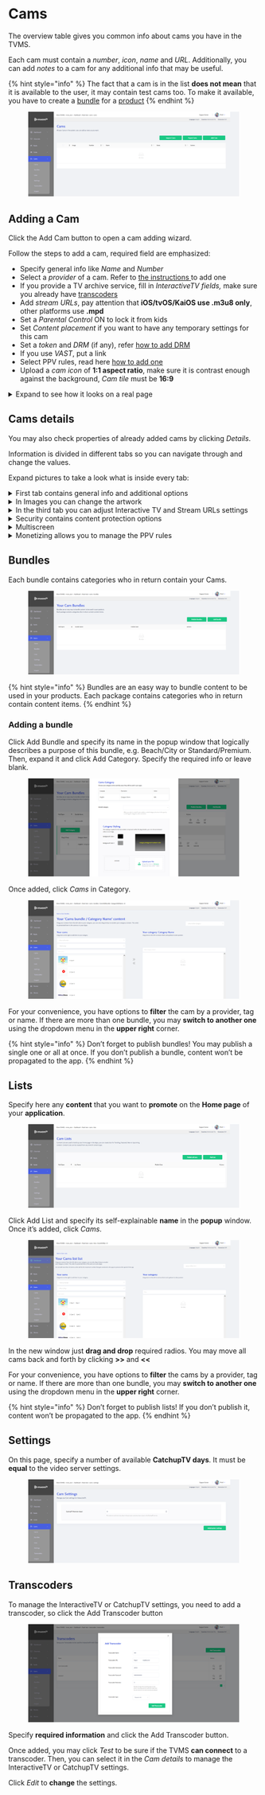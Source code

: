 # Cams

The overview table gives you common info about cams you have in the TVMS.

Each cam must contain a _number_, _icon_, _name_ and _URL_. Additionally, you can add _notes_ to a cam for any additional info that may be useful.

{% hint style="info" %}
The fact that a cam is in the list **does not mean** that it is available to the user, it may contain test cams too. To make it available, you have to create a [bundle](cams.md#bundles) for a [product](../inventory/inventory.md)
{% endhint %}

<figure><img src="../../.gitbook/assets/Без имени (75).png" alt=""><figcaption></figcaption></figure>

## Adding a Cam

Click the Add Cam button to open a cam adding wizard.

Follow the steps to add a cam, required field are emphasized:

* Specify general info like _Name_ and _Number_
* Select a _provider_ of a cam. Refer to [the instructions ](settings.md#providers)to add one
* If you provide a TV archive service, fill in _InteractiveTV fields,_ make sure you already have [transcoders](cams.md#transcoders)
* Add _stream URLs_, pay attention that **iOS/tvOS/KaiOS use .m3u8 only**, other platforms use **.mpd**
* Set a _Parental Control_ ON to lock it from kids
* Set _Content placement_ if you want to have any temporary settings for this cam
* Set a _token_ and _DRM_ (if any), refer [how to add DRM](drm-and-tokens.md)
* If you use _VAST_, put a link
* Select PPV rules, read here [how to add one](pay-per-view.md)
* Upload a _cam icon_ of **1:1 aspect ratio**, make sure it is contrast enough against the background, _Cam tile_ must be **16:9**

<details>

<summary>Expand to see how it looks on a real page</summary>

<img src="../../.gitbook/assets/Cams page.png" alt="" data-size="original">

</details>



## Cams details

You may also check properties of already added cams by clicking _Details_.

Information is divided in different tabs so you can navigate through and change the values.

Expand pictures to take a look what is inside every tab:

<details>

<summary>First tab contains general info and additional options</summary>

<img src="../../.gitbook/assets/Cam details.png" alt="" data-size="original">

</details>

<details>

<summary>In Images you can change the artwork</summary>

<img src="../../.gitbook/assets/Cam details Images.png" alt="" data-size="original">

</details>

<details>

<summary>In the third tab you can adjust Interactive TV and Stream URLs settings</summary>

<img src="../../.gitbook/assets/Cam details Streams.png" alt="" data-size="original">

</details>

<details>

<summary>Security contains content protection options</summary>

<img src="../../.gitbook/assets/Cam details Security.png" alt="" data-size="original">

</details>

<details>

<summary>Multiscreen</summary>

<img src="../../.gitbook/assets/Cam details multiscreen.png" alt="" data-size="original">

</details>

<details>

<summary>Monetizing allows you to manage the PPV rules</summary>

<img src="../../.gitbook/assets/Cam details Monetizing.png" alt="" data-size="original">

</details>



## Bundles

Each bundle contains categories who in return contain your Cams.

<figure><img src="../../.gitbook/assets/Без имени (83).png" alt=""><figcaption></figcaption></figure>

{% hint style="info" %}
Bundles are an easy way to bundle content to be used in your products. Each package contains categories who in return contain content items.
{% endhint %}



### Adding a bundle <a href="#adding-a-bundle" id="adding-a-bundle"></a>

Click Add Bundle and specify its name in the popup window that logically describes a purpose of this bundle, e.g. Beach/City or Standard/Premium. Then, expand it and click Add Category. Specify the required info or leave blank.

<figure><img src="../../.gitbook/assets/Без имени (84).png" alt=""><figcaption></figcaption></figure>

Once added, click _Cams_ in Category.

<figure><img src="../../.gitbook/assets/Без имени (85).png" alt=""><figcaption></figcaption></figure>

For your convenience, you have options to **filter** the cam by a provider, tag or name. If there are more than one bundle, you may **switch to another one** using the dropdown menu in the **upper right** corner.

{% hint style="info" %}
Don’t forget to publish bundles! You may publish a single one or all at once. If you don’t publish a bundle, content won’t be propagated to the app.
{% endhint %}



## Lists

Specify here any **content** that you want to **promote** on the **Home page** of your **application**.

<figure><img src="../../.gitbook/assets/Без имени (86).png" alt=""><figcaption></figcaption></figure>

Click Add List and specify its self-explainable **name** in the **popup** window. Once it’s added, click _Cams_.

<figure><img src="../../.gitbook/assets/Без имени (87).png" alt=""><figcaption></figcaption></figure>

In the new window just **drag and drop** required radios. You may move all cams back and forth by clicking **>>** and **<<**

For your convenience, you have options to **filter** the cams by a provider, tag or name. If there are more than one bundle, you may **switch to another one** using the dropdown menu in the **upper right** corner.

{% hint style="info" %}
Don’t forget to publish lists! If you don’t publish it, content won’t be propagated to the app.
{% endhint %}



## Settings

On this page, specify a number of available **CatchupTV days**. It must be **equal** to the video server settings.

<figure><img src="../../.gitbook/assets/Без имени (88).png" alt=""><figcaption></figcaption></figure>



## Transcoders

To manage the InteractiveTV or CatchupTV settings, you need to add a transcoder, so click the Add Transcoder button

<figure><img src="../../.gitbook/assets/Без имени (89).png" alt=""><figcaption></figcaption></figure>

Specify **required information** and click the Add Transcoder button.

Once added, you may click _Test_ to be sure if the TVMS **can connect** to a transcoder. Then, you can select it in the _Cam details_ to manage the InteractiveTV or CatchupTV settings.

Click _Edit_ to **change** the settings.

